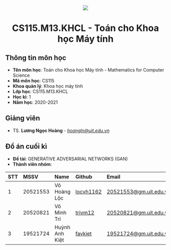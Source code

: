 <!-- UIT Banner -->
<div align="center">
  <a href="https://www.uit.edu.vn/" title="Trường Đại học Công nghệ Thông tin" target="_blank">
    <img src="https://i.imgur.com/WmMnSRt.png">
  </a>
</div>

<h1 align="center">CS115.M13.KHCL - Toán cho Khoa học Máy tính</h1>

<a name="thongtinmonhoc"></a>
## Thông tin môn học
* **Tên môn học**: Toán cho Khoa học Máy tính - Mathematics for Computer Science
* **Mã môn học**: CS115
* **Khoa quản lý**: Khoa học máy tính
* **Lớp học**: CS115.M13.KHCL
* **Học kì**: 1
* **Năm học**: 2020-2021

<a name="giangvienhuongdan"></a>
## Giảng viên
* TS. **Lương Ngọc Hoàng** - *hoangln@uit.edu.vn*

<a name="doancuoiky"></a>
## Đồ án cuối kì

* **Đề tài**: GENERATIVE ADVERSARIAL NETWORKS (GAN)
* **Thành viên nhóm**:

| STT | MSSV     | Name           | Github                                    | Email                  |
|:----|:---------|:---------------|:------------------------------------------|:-----------------------|
| 1   | 20521553 | Võ Hoàng Lộc   | [locvh1162](https://github.com/locvh1162) | 20521553@gm.uit.edu.vn |
| 2   | 20520821 | Võ Minh Trí    | [trivm12](https://github.com/trivm12)     | 20520821@gm.uit.edu.vn |
| 3   | 19521724 | Huỳnh Anh Kiệt | [favkiet](https://github.com/favkiet)     | 19521724@gm.uit.edu.vn |
